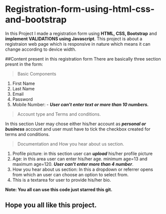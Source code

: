 # Registration-form-using-html-css-and-bootstrap
In this Project I made a registration form using **HTML, CSS, Bootstrap** and **implement **VALIDATIONS** using Javascript**.
This project is about a registraion web page which is responsive in nature which means it can change according to device width.

##Content present in this registration form
There are basically three section presnt in the form: 

> Basic Components
1. First Name
2. Last Name
3. Email
4. Password
5. Mobile Number: - ***User can't enter text or more than 10 numbers.***


> Account type and Terms and conditions.

In this section User may chose either his/her account as ***personal or business*** account and user must have to tick the checkbox created for terms and conditions.


> Documentation and How you hear about us section.
1. Profile picture: in this section user can ***upload*** his/her profile picture
2. Age: in this area user can enter his/her age. minimum age=13 and maximum age=120. ***User can't enter more than 4 number***.
3. How you hear about us section: In this a dropdown or referrer opens from which an user can choose an option to select from.
4. This is a textarea for user to provide his/her bio.

**Note: You all can use this code just starred this git.**
## Hope you all like this project.
